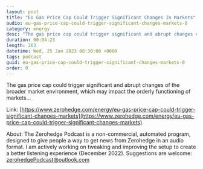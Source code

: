 ```yaml
---
layout: post
title: "EU Gas Price Cap Could Trigger Significant Changes In Markets"
audio: eu-gas-price-cap-could-trigger-significant-changes-markets-0
category: energy
desc: "The gas price cap could trigger significant and abrupt changes of the broader market environment, which may impact the orderly functioning of markets..."
duration: 00:04:23
length: 263
datetime: Wed, 25 Jan 2023 08:30:00 +0000
tags: podcast
guid: eu-gas-price-cap-could-trigger-significant-changes-markets-0
order: 0
---
```

The gas price cap could trigger significant and abrupt changes of the broader market environment, which may impact the orderly functioning of markets...

Link: [https://www.zerohedge.com/energy/eu-gas-price-cap-could-trigger-significant-changes-markets](https://www.zerohedge.com/energy/eu-gas-price-cap-could-trigger-significant-changes-markets)

About: The Zerohedge Podcast is a non-commercial, automated program, designed to give people a way to get news from Zerohedge in an audio format.  I am actively working on tweaking and improving the setup to create a better listening experience (December 2022).  Suggestions are welcome: [zerohedgePodcast@outlook.com](mailto:zerohedgePodcast@outlook.com)